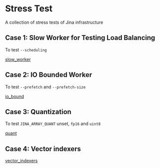 # Stress Test

A collection of stress tests of Jina infrastructure


## Case 1: Slow Worker for Testing Load Balancing

To test `--scheduling`

[slow_worker](slow_worker/app.py)


## Case 2: IO Bounded Worker

To test `--prefetch` and `--prefetch-size`

[io_bound](io_bound/app.py)

## Case 3: Quantization 

To test `JINA_ARRAY_QUANT` unset, `fp16` and `uint8`

[quant](quant/app.py)

## Case 4: Vector indexers 

[vector_indexers](vector_index/app.py)

